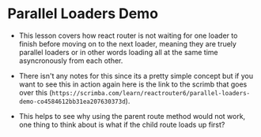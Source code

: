 # Parallel Loaders Demo

- This lesson covers how react router is not waiting for one loader to finish before moving on to the next loader, meaning they are truely parallel loaders or in other words loading all at the same time asyncronously from each other.

- There isn't any notes for this since its a pretty simple concept but if you want to see this in action again here is the link to the scrimb that goes over this (`https://scrimba.com/learn/reactrouter6/parallel-loaders-demo-co4584612bb31ea207630373d`).

- This helps to see why using the parent route method would not work, one thing to think about is what if the child route loads up first?
